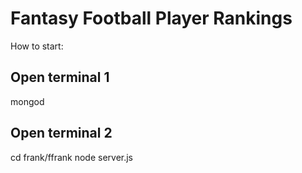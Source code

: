 # Fantasy Football Player Rankings

How to start: 

Open terminal 1
---------------
mongod

Open terminal 2
---------------
cd frank/ffrank
node server.js


